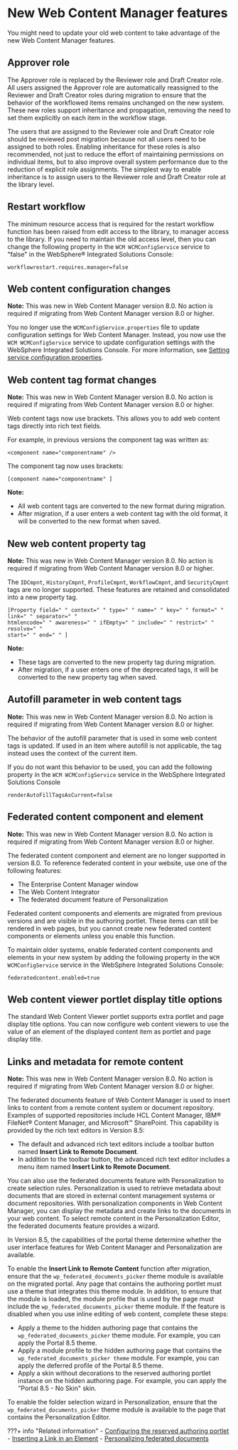 # New Web Content Manager features

You might need to update your old web content to take advantage of the new Web Content Manager features.

## Approver role

The Approver role is replaced by the Reviewer role and Draft Creator role. All users assigned the Approver role are automatically reassigned to the Reviewer and Draft Creator roles during migration to ensure that the behavior of the workflowed items remains unchanged on the new system. These new roles support inheritance and propagation, removing the need to set them explicitly on each item in the workflow stage.

The users that are assigned to the Reviewer role and Draft Creator role should be reviewed post migration because not all users need to be assigned to both roles. Enabling inheritance for these roles is also recommended, not just to reduce the effort of maintaining permissions on individual items, but to also improve overall system performance due to the reduction of explicit role assignments. The simplest way to enable inheritance is to assign users to the Reviewer role and Draft Creator role at the library level.

## Restart workflow

The minimum resource access that is required for the restart workflow function has been raised from edit access to the library, to manager access to the library. If you need to maintain the old access level, then you can change the following property in the `WCM WCMConfigService` service to "false" in the WebSphere® Integrated Solutions Console:

```
workflowrestart.requires.manager=false
```

## Web content configuration changes

**Note:** This was new in Web Content Manager version 8.0. No action is required if migrating from Web Content Manager version 8.0 or higher.

You no longer use the `WCMConfigService.properties` file to update configuration settings for Web Content Manager. Instead, you now use the `WCM WCMConfigService` service to update configuration settings with the WebSphere Integrated Solutions Console. For more information, see [Setting service configuration properties](../admin-system/adsetcfg.md).

## Web content tag format changes

**Note:** This was new in Web Content Manager version 8.0. No action is required if migrating from Web Content Manager version 8.0 or higher.

Web content tags now use brackets. This allows you to add web content tags directly into rich text fields.

For example, in previous versions the component tag was written as:

```
<component name="componentname" />
```

The component tag now uses brackets:

```
[component name="componentname" ]
```

**Note:**

-   All web content tags are converted to the new format during migration.
-   After migration, if a user enters a web content tag with the old format, it will be converted to the new format when saved.

## New web content property tag

**Note:** This was new in Web Content Manager version 8.0. No action is required if migrating from Web Content Manager version 8.0 or higher.

The `IDCmpnt`, `HistoryCmpnt`, `ProfileCmpnt`, `WorkflowCmpnt`, and `SecurityCmpnt` tags are no longer supported. These features are retained and consolidated into a new property tag.

```
[Property field=" " context=" " type=" " name=" " key=" " format=" " link=" " separator=" " 
htmlencode=" " awareness=" " ifEmpty=" " include=" " restrict=" " resolve=" "
start=" " end=" " ]
```

**Note:**

-   These tags are converted to the new property tag during migration.
-   After migration, if a user enters one of the deprecated tags, it will be converted to the new property tag when saved.

## Autofill parameter in web content tags

**Note:** This was new in Web Content Manager version 8.0. No action is required if migrating from Web Content Manager version 8.0 or higher.

The behavior of the autofill parameter that is used in some web content tags is updated. If used in an item where autofill is not applicable, the tag instead uses the context of the current item.

If you do not want this behavior to be used, you can add the following property in the `WCM WCMConfigService` service in the WebSphere Integrated Solutions Console

```
renderAutoFillTagsAsCurrent=false
```

## Federated content component and element

**Note:** This was new in Web Content Manager version 8.0. No action is required if migrating from Web Content Manager version 8.0 or higher.

The federated content component and element are no longer supported in version 8.0. To reference federated content in your website, use one of the following features:

-   The Enterprise Content Manager window
-   The Web Content Integrator
-   The federated document feature of Personalization

Federated content components and elements are migrated from previous versions and are visible in the authoring portlet. These items can still be rendered in web pages, but you cannot create new federated content components or elements unless you enable this function.

To maintain older systems, enable federated content components and elements in your new system by adding the following property in the `WCM WCMConfigService` service in the WebSphere Integrated Solutions Console:

```
federatedcontent.enabled=true
```

## Web content viewer portlet display title options

The standard Web Content Viewer portlet supports extra portlet and page display title options. You can now configure web content viewers to use the value of an element of the displayed content item as portlet and page display title.

## Links and metadata for remote content

**Note:** This was new in Web Content Manager version 8.0. No action is required if migrating from Web Content Manager version 8.0 or higher.

The federated documents feature of Web Content Manager is used to insert links to content from a remote content system or document repository. Examples of supported repositories include HCL Content Manager, IBM® FileNet® Content Manager, and Microsoft™ SharePoint. This capability is provided by the rich text editors in Version 8.5:

-   The default and advanced rich text editors include a toolbar button named **Insert Link to Remote Document**.
-   In addition to the toolbar button, the advanced rich text editor includes a menu item named **Insert Link to Remote Document**.

You can also use the federated documents feature with Personalization to create selection rules. Personalization is used to retrieve metadata about documents that are stored in external content management systems or document repositories. With personalization components in Web Content Manager, you can display the metadata and create links to the documents in your web content. To select remote content in the Personalization Editor, the federated documents feature provides a wizard.

In Version 8.5, the capabilities of the portal theme determine whether the user interface features for Web Content Manager and Personalization are available.

To enable the **Insert Link to Remote Content** function after migration, ensure that the `wp_federated_documents_picker` theme module is available on the migrated portal. Any page that contains the authoring portlet must use a theme that integrates this theme module. In addition, to ensure that the module is loaded, the module profile that is used by the page must include the `wp_federated_documents_picker` theme module. If the feature is disabled when you use inline editing of web content, complete these steps:

-   Apply a theme to the hidden authoring page that contains the `wp_federated_documents_picker` theme module. For example, you can apply the Portal 8.5 theme.
-   Apply a module profile to the hidden authoring page that contains the `wp_federated_documents_picker theme` module. For example, you can apply the deferred profile of the Portal 8.5 theme.
-   Apply a skin without decorations to the reserved authoring portlet instance on the hidden authoring page. For example, you can apply the "Portal 8.5 - No Skin" skin.

To enable the folder selection wizard in Personalization, ensure that the `wp_federated_documents_picker` theme module is available to the page that contains the Personalization Editor.


???+ info "Related information"
    -   [Configuring the reserved authoring portlet](../../../../../manage_content/wcm_authoring/authoring_portlet/content_management_artifacts/reserved_auth_portlet/wcm_config_wcmviewer_reservedcfg.md)
    -   [Inserting a Link in an Element](../../../../../manage_content/wcm_authoring/authoring_portlet/content_management_artifacts/elements/element_designs/wcm_dev_elements_insert_link.md)
    -   [Personalizing federated documents](../../../../../manage_content/wcm_authoring/authoring_portlet/content_management_artifacts/feddocs/index.md)


